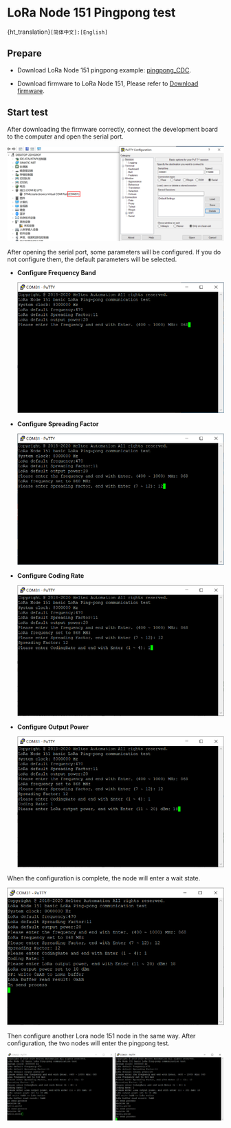 # LoRa Node 151 Pingpong test
{ht_translation}`[简体中文]:[English]`

## Prepare

- Download LoRa Node 151 pingpong example: [pingpong_CDC](http://resource.heltec.cn/download/LoRa_Node_151/Pingpong_CDC.zip).

- Download firmware to LoRa Node 151, Please refer to [Download firmware](https://heltec-automation.readthedocs.io/zh_CN/latest/stm32/lora_node_151/download_firmware.html).

## Start test

After downloading the firmware correctly, connect the development board to the computer and open the serial port.

![](img/pingpong_test/01.png)

After opening the serial port, some parameters will be configured. If you do not configure them, the default parameters will be selected.

- **Configure Frequency Band**

  ![](img/pingpong_test/02.png)

- **Configure Spreading Factor**

  ![](img/pingpong_test/03.png)

- **Configure Coding Rate**

  ![](img/pingpong_test/04.png)

- **Configure Output Power**

  ![](img/pingpong_test/05.png)

When the configuration is complete, the node will enter a wait state.

![](img/pingpong_test/06.png)

Then configure another Lora node 151 node in the same way. After configuration, the two nodes will enter the pingpong test.

![](img/pingpong_test/07.png)

```{Tip} The frequency band and the spreading factor need to be configured with the same parameters, otherwise they will not be able to communicate.

```